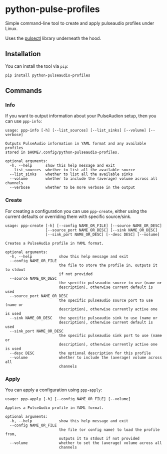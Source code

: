 # python-pulse-profiles
Simple command-line tool to create and apply pulseaudio profiles under Linux.

Uses the [pulsectl](https://github.com/mk-fg/python-pulse-control) library
underneath the hood.

## Installation

You can install the tool via `pip`:

```commandline
pip install python-pulseaudio-profiles
```

## Commands

### Info

If you want to output information about your PulseAudion setup, then you
can use `ppp-info`:

```
usage: ppp-info [-h] [--list_sources] [--list_sinks] [--volume] [--verbose]

Outputs PulseAudio information in YAML format and any available profiles
stored in $HOME/.config/python-pulseaudio-profiles.

optional arguments:
  -h, --help      show this help message and exit
  --list_sources  whether to list all the available source
  --list_sinks    whether to list all the available sinks
  --volume        whether to include the (average) volume across all channels
  --verbose       whether to be more verbose in the output
```

### Create

For creating a configuration you can use `ppp-create`, either using the current 
defaults or overriding them with specific source/sink.

```
usage: ppp-create [-h] [--config NAME_OR_FILE] [--source NAME_OR_DESC]
                  [--source_port NAME_OR_DESC] [--sink NAME_OR_DESC]
                  [--sink_port NAME_OR_DESC] [--desc DESC] [--volume]

Creates a PulseAudio profile in YAML format.

optional arguments:
  -h, --help            show this help message and exit
  --config NAME_OR_FILE
                        the file to store the profile in, outputs it to stdout
                        if not provided
  --source NAME_OR_DESC
                        the specific pulseaudio source to use (name or
                        description), otherwise current default is used
  --source_port NAME_OR_DESC
                        the specific pulseaudio source port to use (name or
                        description), otherwise currently active one is used
  --sink NAME_OR_DESC   the specific pulseaudio sink to use (name or
                        description), otherwise current default is used
  --sink_port NAME_OR_DESC
                        the specific pulseaudio sink port to use (name or
                        description), otherwise currently active one is used
  --desc DESC           the optional description for this profile
  --volume              whether to include the (average) volume across all
                        channels
``` 

### Apply

You can apply a configuration using `ppp-apply`:

```
usage: ppp-apply [-h] [--config NAME_OR_FILE] [--volume]

Applies a PulseAudio profile in YAML format.

optional arguments:
  -h, --help            show this help message and exit
  --config NAME_OR_FILE
                        the file (or config name) to load the profile from,
                        outputs it to stdout if not provided
  --volume              whether to set the (average) volume across all
                        channels
```